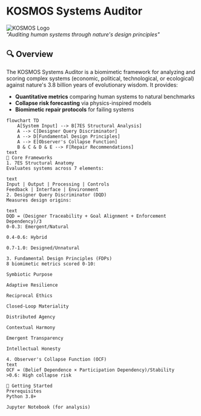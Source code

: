 # KOSMOS Systems Auditor

![KOSMOS Logo](https://via.placeholder.com/150x50.png?text=KOSMOS)  
*"Auditing human systems through nature's design principles"*

## 🔍 Overview

The KOSMOS Systems Auditor is a biomimetic framework for analyzing and scoring complex systems (economic, political, technological, or ecological) against nature's 3.8 billion years of evolutionary wisdom. It provides:

- **Quantitative metrics** comparing human systems to natural benchmarks
- **Collapse risk forecasting** via physics-inspired models
- **Biomimetic repair protocols** for failing systems

```mermaid
flowchart TD
    A[System Input] --> B[7ES Structural Analysis]
    A --> C[Designer Query Discriminator]
    A --> D[Fundamental Design Principles]
    A --> E[Observer's Collapse Function]
    B & C & D & E --> F[Repair Recommendations]
text
🌿 Core Frameworks
1. 7ES Structural Anatomy
Evaluates systems across 7 elements:

text
Input | Output | Processing | Controls 
Feedback | Interface | Environment
2. Designer Query Discriminator (DQD)
Measures design origins:

text
DQD = (Designer Traceability + Goal Alignment + Enforcement Dependency)/3
0-0.3: Emergent/Natural

0.4-0.6: Hybrid

0.7-1.0: Designed/Unnatural

3. Fundamental Design Principles (FDPs)
8 biomimetic metrics scored 0-10:

Symbiotic Purpose

Adaptive Resilience

Reciprocal Ethics

Closed-Loop Materiality

Distributed Agency

Contextual Harmony

Emergent Transparency

Intellectual Honesty

4. Observer's Collapse Function (OCF)
text
OCF = (Belief Dependence × Participation Dependency)/Stability
>0.6: High collapse risk

🚀 Getting Started
Prerequisites
Python 3.8+

Jupyter Notebook (for analysis)
